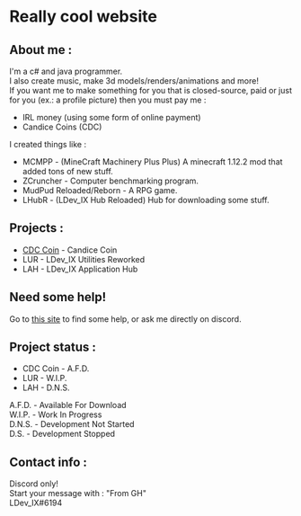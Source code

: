 # Really cool website <br>

## About me : <br>
I'm a c# and java programmer. <br>
I also create music, make 3d models/renders/animations and more! <br>
If you want me to make something for you that is closed-source, paid or just for you (ex.: a profile picture) then you must pay me : <br>
- IRL money (using some form of online payment) <br>
- Candice Coins (CDC) <br>

I created things like : <br>
- MCMPP - (MineCraft Machinery Plus Plus) A minecraft 1.12.2 mod that added tons of new stuff. <br>
- ZCruncher - Computer benchmarking program. <br>
- MudPud Reloaded/Reborn - A RPG game. <br>
- LHubR - (LDev_IX Hub Reloaded) Hub for downloading some stuff. <br>


## Projects : <br>
- [CDC Coin](https://ldev-ix.github.io/subsites/cdc) - Candice Coin <br>
- LUR - LDev_IX Utilities Reworked <br>
- LAH - LDev_IX Application Hub <br>

## Need some help! <br>
Go to [this site](https://ldev-ix.github.io/subsites/help) to find some help, or ask me directly on discord. <br>

## Project status : <br>
- CDC Coin - A.F.D. <br>
- LUR - W.I.P. <br>
- LAH - D.N.S. <br>

A.F.D. - Available For Download <br>
W.I.P. - Work In Progress <br>
D.N.S. - Development Not Started <br>
D.S. - Development Stopped <br>

## Contact info : <br>
Discord only! <br>
Start your message with : "From GH" <br>
LDev_IX#6194 <br>
